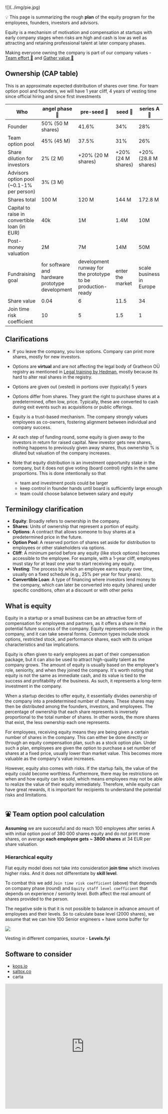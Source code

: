 
<div style={{ height:150, overflow:"hidden", verticalAlign:"middle", marginBottom:10, borderRadius:5 }}><div style={{ marginTop: "-20%" }}>
![](../img/pie.jpg)
</div></div>

💡 This page is summarizing the rough **plan** of the equity program for the employees, founders, investors and advisors.

Equity is a mechanism of motivation and compensation at startups with early company stages when risks are high and cash is low as well as attracting and retaining professional talent at later company phases. 

Making everyone owning the company is part of our company values - [Team effort 🐝](🫀%20Culture%20and%20values/Team%20effort%20🐝.md) and [Gather value 🍯](🫀%20Culture%20and%20values/Gather%20value%20🍯.md)

## Ownership (CAP table)

This is an approximate expected distribution of shares over time.
For team option pool and founders, we will have 1 year cliff, 4 years of vesting time since official hiring and since first investments

| Who                                            | angel phase 🪽                                  | pre-seed 🫛                                                 | seed 🌱            | series A 🌳                |
| ---------------------------------------------- | ----------------------------------------------- | ----------------------------------------------------------- | ------------------ | -------------------------- |
| Founder                                        | 50% (50 M shares)                               | 41.6%                                                       | 34%                | 28%                        |
| Team option pool                               | 45% (45 M)                                      | 37.5%                                                       | 31%                | 26%                        |
| Share dilution for investors                   | 2% (2 M)                                        | +20% (20 M shares)                                          | +20% (24 M shares) | +20% <br />(28.8 M shares) |
| Advisors option pool<br />(~0.1-1% per person) | 3% (3 M)                                        |                                                             |                    |                            |
| Shares total                                   | 100 M                                           | 120 M                                                       | 144 M              | 172.8 M                    |
| Capital to raise in convertible loan (in EUR)  | 40k                                             | 1M                                                          | 1.4M               | 10M                        |
| Post-money valuation                           | 2M                                              | 7M                                                          | 14M                | 50M                        |
| Fundraising goal                               | for software and hardware prototype development | development runway for the prototype to be production-ready | enter the market   | scale business in Europe   |
| Share value                                    | 0.04                                            | 6                                                           | 11.5               | 34                         |
| Join time risk coefficient                     | 10                                              | 5                                                           | 1.5                | 1                          |

## Clarifications
  
- If you leave the company, you lose options. Company can print more shares, mostly for new investors.
    
- Options are **virtual** and are not affecting the legal body of Gratheon OÜ registry as mentioned in [Legal training by Hedman](https://www.notion.so/Legal-training-by-Hedman-6144b4856a8a4ffbbe28f145d4b4470e?pvs=21), mostly because its hard to alter real shares in the registry.
    
- Options are given out (vested) in portions over (typically) 5 years
    
- Options differ from shares. They grant the right to purchase shares at a predetermined, often low, price. Typically, these are converted to cash during exit events such as acquisitions or public offerings.
    
- Equity is a trust-based mechanism. The company strongly values employees as co-owners, fostering alignment between individual and company success.
  
- At each step of funding round, some equity is given away to the investors in return for raised capital. New investor gets new shares, nothing happens to previously given away shares, thus ownership % is diluted but valuation of the company increases.

- Note that equity distribution is an investment opportunity stake in the company, but it does not give voting (board control) rights in the same proportions. This is done intentionally so that 
	- team and investment pools could be larger
	- keep control in founder hands until board is sufficiently large enough
	- team could choose balance between salary and equity
    
## Terminilogy clarification

- **Equity**: Broadly refers to ownership in the company.
- **Shares**: Units of ownership that represent a portion of equity.
- **Options**: A contract that allows someone to buy shares at a predetermined price in the future.
- **Option Pool**: A reserved portion of shares set aside for distribution to employees or other stakeholders via options.
- **Cliff**: A minimum period before any equity (like stock options) becomes accessible to the employee. For example, with a 1-year cliff, employees must stay for at least one year to start receiving any equity.
- **Vesting**: The process by which an employee earns equity over time, usually on a fixed schedule (e.g., 25% per year for four years).
- **Convertible Loan**: A type of financing where investors lend money to the company, which can later be converted into equity (shares) under specific conditions, often at a discount or with other perks

## What is equity

Equity in a startup or a small business can be an attractive form of compensation for employees and partners, as it offers a share in the potential future success of the company. Equity represents ownership in the company, and it can take several forms. Common types include stock options, restricted stock, and performance shares, each with its unique characteristics and tax implications.

Equity is often given to early employees as part of their compensation package, but it can also be used to attract high-quality talent as the company grows. The amount of equity is usually based on the employee's role, seniority, and when they joined the company. It's worth noting that equity is not the same as immediate cash, and its value is tied to the success and profitability of the business. As such, it represents a long-term investment in the company.

When a startup decides to offer equity, it essentially divides ownership of the company into a predetermined number of shares. These shares may then be distributed among the founders, investors, and employees. The percentage of ownership that each share represents is inversely proportional to the total number of shares. In other words, the more shares that exist, the less ownership each one represents.

For employees, receiving equity means they are being given a certain number of shares in the company. This can either be done directly or through an equity compensation plan, such as a stock option plan. Under such a plan, employees are given the option to purchase a set number of shares at a fixed price, usually lower than market value. This becomes more valuable as the company's value increases.

However, equity also comes with risks. If the startup fails, the value of the equity could become worthless. Furthermore, there may be restrictions on when and how equity can be sold, which means employees may not be able to realize the value of their equity immediately. Therefore, while equity can have great rewards, it is important for recipients to understand the potential risks and limitations.


## ⛲ Team option pool calculation

**Assuming** we are successful and do reach 100 employees after series A with initial option pool of 380 000 shares equity and do not print more shares, on average **each employee gets ~ 3800 shares** at 34 EUR per share valuation.

### Hierarchical equity

Flat equity model does not take into consideration **join time** which involves higher risks. And it does not differentiate by **skill level**.

To combat this we add `Join time risk coefficient` (above) that depends on company phase (round) and `Equity staff level coefficient` that depends on experience / seniority level. Both affect the real amount of shares provided to the person.

The negative side is that it is not possible to balance in advance amount of employees and their levels. So to calculate base level (2000 shares), we assume that we can hire 100 Senior engineers + have some buffer for


![](img/levels.png)

Vesting in different companies, source - **Levels.fyi**

## Software to consider

- [koos.io](http://koos.io)
- [saltox.co](http://saltox.co)
- carta


<iframe width="100%" height="400" src="https://www.youtube.com/embed/5oO3k5ghKT8" title="STARTUP EQUITY - Who Gets What and Why? How does it work?" frameborder="0" allow="accelerometer; autoplay; clipboard-write; encrypted-media; gyroscope; picture-in-picture; web-share" referrerpolicy="strict-origin-when-cross-origin" allowfullscreen></iframe>


